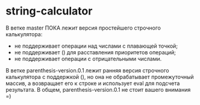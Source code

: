 # string-calculator
В ветке master ПОКА лежит версия простейшего строчного калькулятора:
- не поддерживает операции над числами с плавающей точкой;
- не поддерживает () для расставления приоритетов операций;
- не поддерживает операции с отрицательными числами.

В ветке parenthesis-version.0.1 лежит ранняя версия строчного калькулятора
с поддержкой (), но она не обрабатывает промежуточный массив,
а возвращает его к строке и использует eval для подсчета результата.
В общем, parenthesis-version.0.1 не стоит вашего внимания =)
